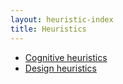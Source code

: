 ```yaml
---
layout: heuristic-index
title: Heuristics
---
```


* [Cognitive heuristics](./cognitive-heuristics/index)
* [Design heuristics](./design-heuristics/index)